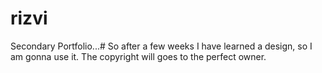 # rizvi
Secondary Portfolio...#
So after a few weeks I have learned a design, so I am gonna use it.
The copyright will goes to the perfect owner.
